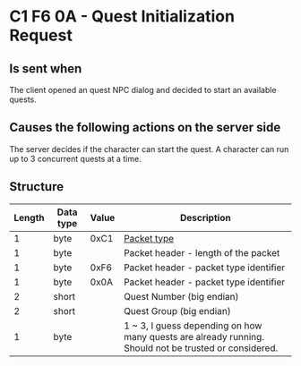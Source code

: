 ﻿# C1 F6 0A - Quest Initialization Request

## Is sent when
The client opened an quest NPC dialog and decided to start an available quests.


## Causes the following actions on the server side
The server decides if the character can start the quest. A character can run up to 3 concurrent quests at a time.


## Structure

|  Length  | Data type | Value | Description |
|----------|---------|-------------|---------|
| 1 | byte | 0xC1    | [Packet type](PacketTypes.md) |
| 1 | byte |         | Packet header - length of the packet |
| 1 | byte | 0xF6    | Packet header - packet type identifier |
| 1 | byte | 0x0A    | Packet header - packet type identifier |
| 2 | short |        | Quest Number (big endian) |
| 2 | short |        | Quest Group (big endian) |
| 1 | byte |         | 1 ~ 3, I guess depending on how many quests are already running. Should not be trusted or considered. |


